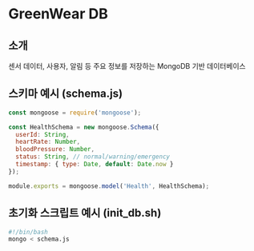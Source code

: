 # GreenWear DB

## 소개
센서 데이터, 사용자, 알림 등 주요 정보를 저장하는 MongoDB 기반 데이터베이스

## 스키마 예시 (schema.js)
```js
const mongoose = require('mongoose');

const HealthSchema = new mongoose.Schema({
  userId: String,
  heartRate: Number,
  bloodPressure: Number,
  status: String, // normal/warning/emergency
  timestamp: { type: Date, default: Date.now }
});

module.exports = mongoose.model('Health', HealthSchema);
```

## 초기화 스크립트 예시 (init_db.sh)
```sh
#!/bin/bash
mongo < schema.js
``` 